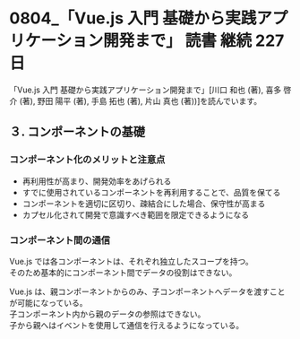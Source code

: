 # 0804\_「Vue.js 入門 基礎から実践アプリケーション開発まで」 読書 継続 227 日

「Vue.js 入門 基礎から実践アプリケーション開発まで」[川口 和也 (著), 喜多 啓介 (著), 野田 陽平 (著), 手島 拓也 (著), 片山 真也 (著))]を読んでいます。

## ３. コンポーネントの基礎

### コンポーネント化のメリットと注意点

- 再利用性が高まり、開発効率をあげられる
- すでに使用されているコンポーネントを再利用することで、品質を保てる
- コンポーネントを適切に区切り、疎結合にした場合、保守性が高まる
- カプセル化されて開発で意識すべき範囲を限定できるようになる

### コンポーネント間の通信

Vue.js では各コンポーネントは、それぞれ独立したスコープを持つ。  
そのため基本的にコンポーネント間でデータの役割はできない。

Vue.js は、親コンポーネントからのみ、子コンポーネントへデータを渡すことが可能になっている。  
子コンポーネント内から親のデータの参照はできない。  
子から親へはイベントを使用して通信を行えるようになっている。
